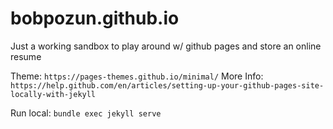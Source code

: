 # bobpozun.github.io

Just a working sandbox to play around w/ github pages and store an online resume

Theme: `https://pages-themes.github.io/minimal/`
More Info: `https://help.github.com/en/articles/setting-up-your-github-pages-site-locally-with-jekyll`

Run local: `bundle exec jekyll serve`
